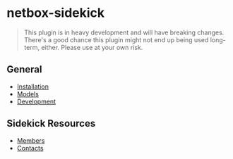 # netbox-sidekick

> This plugin is in heavy development and will have breaking changes.
> There's a good chance this plugin might not end up being used long-term,
> either. Please use at your own risk.

## General

* [Installation](./install.md)
* [Models](./models.md)
* [Development](./development.md)

## Sidekick Resources

* [Members](./members.md)
* [Contacts](./contacts.md)
